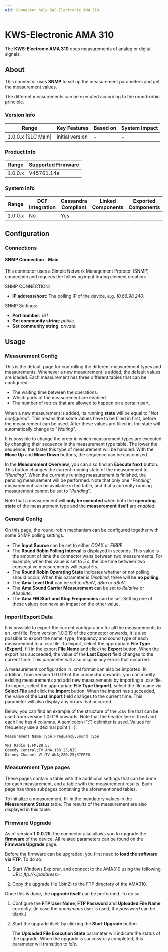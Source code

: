 ```yaml
---
uid: Connector_help_KWS-Electronic_AMA_310
---
```


# KWS-Electronic AMA 310

The **KWS-Electronic AMA 310** does measurements of analog or digital signals.

## About

This connector uses **SNMP** to set up the measurement parameters and get the measurement values.

The different measurements can be executed according to the round-robin principle.

### Version Info

| Range                | Key Features     | Based on     | System Impact     |
|----------------------|------------------|--------------|-------------------|
| 1.0.0.x [SLC Main]   | Initial version  | -            | -                 |

### Product Info

| Range     | Supported Firmware     |
|-----------|------------------------|
| 1.0.0.x   | V45761.14e             |

### System Info

| Range     | DCF Integration     | Cassandra Compliant     | Linked Components     | Exported Components     |
|-----------|---------------------|-------------------------|-----------------------|-------------------------|
| 1.0.0.x   | No                  | Yes                     | -                     | -                       |

## Configuration

### Connections

#### SNMP Connection - Main

This connector uses a Simple Network Management Protocol (SNMP) connection and requires the following input during element creation:

SNMP CONNECTION:

- **IP address/host**: The polling IP of the device, e.g. *10.66.98.240*.

SNMP Settings:

- **Port number**: *161*
- **Get community string**: *public*.
- **Set community string**: *private*.

## Usage

### Measurement Config

This is the default page for controlling the different measurement types and measurements. Whenever a new measurement is added, the default values are loaded. Each measurement has three different tables that can be configured:

- The waiting time between the operations.
- Which parts of the measurement are enabled.
- The number of retries that are allowed to happen on a certain part.

When a new measurement is added, its running **state** will be equal to "*Not configured*". This means that some values have to be filled in first, before the measurement can be used. After these values are filled in, the state will automatically change to "*Waiting*".

It is possible to change the order in which measurement types are executed by changing their sequence in the measurement type table. The lower the sequence, the faster this type of measurement will be handled. With the **Move Up** and **Move Down** buttons, the sequence can be customized.

In the **Measurement Overview**, you can also find an **Execute Next** button. This button changes the current running state of the measurement to "*Pending"*. When the currently running measurement is finished, the pending measurement will be performed. Note that only one "*Pending*" measurement can be available in the table, and that a currently running measurement cannot be set to "*Pending*".

Note that a measurement will **only be executed** when both the **operating state** of the measurement type and the **measurement itself** are *enabled*.

### General Config

On this page, the round-robin mechanism can be configured together with some SNMP polling settings.

- The **Input Source** can be set to either *COAX* or *FIBRE*.
- The **Round Robin Polling Interval** is displayed in seconds. This value is the amount of time the connector waits between two measurements. For example, when this value is set to *5 s*, the idle time between two consecutive measurements will equal *5 s*.
- The **Round Robin Operating State** indicates whether or not polling should occur. When this parameter is *Disabled*, there will be **no polling**.
- The **Ama Level Unit** can be set to *dBmV*, *dBm* or *dBuV*.
- The **Ama Sound Carrier Measurement** can be set to *Relative* or *Absolute*.
- The **Ama FM Start and Stop Frequencies** can be set. Setting one of these values can have an impact on the other value.

### Import/Export Data

It is possible to export the current configuration for all the measurements to an .xml file. From version 1.0.0.19 of the connector onwards, it is also possible to export the name, type, frequency and sound type of each measurement to a .csv file.
To export, select the appropriate **File Type (Export)**, fill in the export **File Name** and click the **Export** button.
When the export has succeeded, the value of the **Last Export** field changes to the current time. This parameter will also display any errors that occurred.

A measurement configuration in .xml format can also be imported. In addition, from version 1.0.0.19 of the connector onwards, you can modify existing measurements and add new measurements by importing a .csv file.
To import, select the appropriate **File Type (Import)**, select the file name via **Select File** and click the **Import** button.
When the import has succeeded, the value of the **Last Import** field changes to the current time. This parameter will also display any errors that occurred.

Below, you can find an example of the structure of the .csv file that can be used from version 1.0.0.19 onwards. Note that the header line is fixed and each line has 4 columns. A semicolon (";") delimiter is used. Values for frequency use a decimal point ( . ).

```txt
Measurement Name;Type;Frequency;Sound Type

VRT Radio 1;FM;88.5;
Comedy Central;TV ANA;133.25;NIC
Disney Channel Vl;TV ANA;280.25;STEREO
```

### Measurement Type pages

These pages contain a table with the additional settings that can be done for each measurement, and a table with the measurement results. Each page has three subpages containing the aforementioned tables.

To initialize a measurement, fill in the mandatory values in the **Measurement Status** table. The results of the measurement are also displayed in this table.

### Firmware Upgrade

As of version **1.0.0.25**, the connector also allows you to upgrade the **firmware** of the device. All related parameters can be found on the **Firmware Upgrade** page.

Before the firmware can be upgraded, you first need to **load the software via FTP**. To do so:

1. Start Windows Explorer, and connect to the AMA310 using the following URL: *ftp://\<ipaddress\>*

1. Copy the upgrade file (.bin2) to the FTP directory of the AMA310.

Once this is done, the **upgrade itself** can be performed. To do so:

1. Configure the **FTP User Name**, **FTP Password** and **Uploaded File Name** correctly. (In case the *anonymous* user is used, the *password* can be blank.)

1. Start the upgrade itself by clicking the **Start Upgrade** button.

   The **Uploaded File Execution State** parameter will indicate the status of the upgrade. When the upgrade is successfully completed, this parameter will transition to *Idle*.

